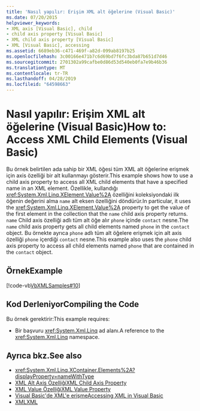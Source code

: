 ```yaml
---
title: 'Nasıl yapılır: Erişim XML alt öğelerine (Visual Basic)'
ms.date: 07/20/2015
helpviewer_keywords:
- XML axis [Visual Basic], child
- child axis property [Visual Basic]
- XML child axis property [Visual Basic]
- XML [Visual Basic], accessing
ms.assetid: 6689eb36-c471-469f-a82d-099ab8197b25
ms.openlocfilehash: 3c00166e471b7c6d69bd7f6fc3bda87b651d7d46
ms.sourcegitcommit: 2701302a99cafbe0d86d53d540eb0fa7e9b46b36
ms.translationtype: MT
ms.contentlocale: tr-TR
ms.lasthandoff: 04/28/2019
ms.locfileid: "64598663"
---
```

# <a name="how-to-access-xml-child-elements-visual-basic"></a><span data-ttu-id="42f22-102">Nasıl yapılır: Erişim XML alt öğelerine (Visual Basic)</span><span class="sxs-lookup"><span data-stu-id="42f22-102">How to: Access XML Child Elements (Visual Basic)</span></span>
<span data-ttu-id="42f22-103">Bu örnek belirtilen ada sahip bir XML öğesi tüm XML alt öğelerine erişmek için axis özelliği bir alt kullanmayı gösterir.</span><span class="sxs-lookup"><span data-stu-id="42f22-103">This example shows how to use a child axis property to access all XML child elements that have a specified name in an XML element.</span></span> <span data-ttu-id="42f22-104">Özellikle, kullandığı <xref:System.Xml.Linq.XElement.Value%2A> özelliğini koleksiyondaki ilk öğenin değerini alma `name` alt eksen özelliğini döndürür.</span><span class="sxs-lookup"><span data-stu-id="42f22-104">In particular, it uses the <xref:System.Xml.Linq.XElement.Value%2A> property to get the value of the first element in the collection that the `name` child axis property returns.</span></span> <span data-ttu-id="42f22-105">`name` Child axis özelliği adlı tüm alt öğe alır `phone` içinde `contact` nesne.</span><span class="sxs-lookup"><span data-stu-id="42f22-105">The `name` child axis property gets all child elements named `phone` in the `contact` object.</span></span> <span data-ttu-id="42f22-106">Bu örnekte ayrıca `phone` adlı tüm alt öğelere erişmek için alt axis özelliği `phone` içerdiği `contact` nesne.</span><span class="sxs-lookup"><span data-stu-id="42f22-106">This example also uses the `phone` child axis property to access all child elements named `phone` that are contained in the `contact` object.</span></span>  
  
## <a name="example"></a><span data-ttu-id="42f22-107">Örnek</span><span class="sxs-lookup"><span data-stu-id="42f22-107">Example</span></span>  
 [!code-vb[VbXMLSamples#10](~/samples/snippets/visualbasic/VS_Snippets_VBCSharp/VbXMLSamples/VB/XMLSamples4.vb#10)]  
  
## <a name="compiling-the-code"></a><span data-ttu-id="42f22-108">Kod Derleniyor</span><span class="sxs-lookup"><span data-stu-id="42f22-108">Compiling the Code</span></span>  
 <span data-ttu-id="42f22-109">Bu örnek gerektirir:</span><span class="sxs-lookup"><span data-stu-id="42f22-109">This example requires:</span></span>  
  
- <span data-ttu-id="42f22-110">Bir başvuru <xref:System.Xml.Linq> ad alanı.</span><span class="sxs-lookup"><span data-stu-id="42f22-110">A reference to the <xref:System.Xml.Linq> namespace.</span></span>  
  
## <a name="see-also"></a><span data-ttu-id="42f22-111">Ayrıca bkz.</span><span class="sxs-lookup"><span data-stu-id="42f22-111">See also</span></span>

- <xref:System.Xml.Linq.XContainer.Elements%2A?displayProperty=nameWithType>
- [<span data-ttu-id="42f22-112">XML Alt Axis Özelliği</span><span class="sxs-lookup"><span data-stu-id="42f22-112">XML Child Axis Property</span></span>](../../../../visual-basic/language-reference/xml-axis/xml-child-axis-property.md)
- [<span data-ttu-id="42f22-113">XML Value Özelliği</span><span class="sxs-lookup"><span data-stu-id="42f22-113">XML Value Property</span></span>](../../../../visual-basic/language-reference/xml-axis/xml-value-property.md)
- [<span data-ttu-id="42f22-114">Visual Basic'de XML'e erişme</span><span class="sxs-lookup"><span data-stu-id="42f22-114">Accessing XML in Visual Basic</span></span>](../../../../visual-basic/programming-guide/language-features/xml/accessing-xml.md)
- [<span data-ttu-id="42f22-115">XML</span><span class="sxs-lookup"><span data-stu-id="42f22-115">XML</span></span>](../../../../visual-basic/programming-guide/language-features/xml/index.md)
